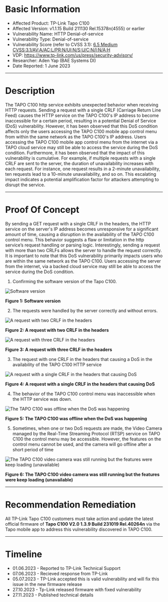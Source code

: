 # Basic Information
- Affected Product: TP-Link Tapo C100
- Affected Version: v1.1.15 Build 211130 Rel.15378n(4555) or earlier
- Vulnerability Name: HTTP Denial-of-service
- Vulnerability Type: Denial-of-service
- Vulnerability Score (refer to CVSS 3.1):  [6.5 Medium CVSS:3.1/AV:A/AC:L/PR:N/UI:N/S:U/C:N/I:N/A:H](https://www.first.org/cvss/calculator/3.1#CVSS:3.1/AV:A/AC:L/PR:N/UI:N/S:U/C:N/I:N/A:H)
- VDP: https://www.tp-link.com/us/press/security-advisory/
- Researcher: Aden Yap (BAE Systems DI)
- Date Reported: 1 June 2023

------------------------------
# Description
The TAPO C100 http service exhibits unexpected behavior when receiving HTTP requests. Sending a request with a single CRLF (Carriage Return Line Feed) causes the HTTP service on the TAPO C100's IP address to become inaccessible for a certain period, resulting in a potential Denial of Service (DoS) vulnerability. However, it has been observed that this DoS condition affects only the users accessing the TAPO C100 mobile app control menu from within the same network as the TAPO C100's IP address. Users accessing the TAPO C100 mobile app control menu from the internet via a TAPO cloud service may still be able to access the service during the DoS condition.
Furthermore, it has been observed that the impact of this vulnerability is cumulative. For example, if multiple requests with a single CRLF are sent to the server, the duration of unavailability increases with each request. For instance, one request results in a 2-minute unavailability, ten requests lead to a 10-minute unavailability, and so on. This escalating impact indicates a potential amplification factor for attackers attempting to disrupt the service.

-----------------------------
# Proof Of Concept

By sending a GET request with a single CRLF in the headers, the HTTP service on the server's IP address becomes unresponsive for a significant amount of time, causing a disruption in the availability of the TAPO C100 control menu. This behavior suggests a flaw or limitation in the http service’s request handling or parsing logic. Interestingly, sending a request with more than two CRLFs allows the server to handle the request correctly.
It is important to note that this DoS vulnerability primarily impacts users who are within the same network as the TAPO C100. Users accessing the server from the internet, via a backed cloud service may still be able to access the service during the DoS condition.

1.	Confirming the software version of the Tapo C100.

![Software version](img/1.png)

**Figure 1: Software version**

2.	The requests were handled by the server correctly and without errors.

![A request with two CRLF in the headers](img/2.png)

**Figure 2: A request with two CRLF in the headers**

![A request with three CRLF in the headers](img/3.png)

**Figure 3: A request with three CRLF in the headers**

3.	The request with one CRLF in the headers that causing a DoS in the availability of the TAPO C100 HTTP service
   
![A request with a single CRLF in the headers that causing DoS](img/4.png)

**Figure 4: A request with a single CRLF in the headers that causing DoS**

4.	The behavior of the TAPO C100 control menu was inaccessible when the HTTP service was down.

![The TAPO C100 was offline when the DoS was happening](img/5.png)

**Figure 5: The TAPO C100 was offline when the DoS was happening**

5.	Sometimes, when one or two DoS requests are made, the Video Camera managed by the Real-Time Streaming Protocol (RTSP) service on TAPO C100 the control menu may be accessible. However, the features on the control menu cannot be used, and the camera will go offline after a short period of time

![The TAPO C100 video camera was still running but the features were keep loading (unavailable)](img/6.png)

**Figure 6: The TAPO C100 video camera was still running but the features were keep loading (unavailable)**

----------------------------
# Recommendation Remediation

All TP-Link Tapo C100 customers must take action and update the latest official firmware of **Tapo C100 V2.0 1.3.9 Build 231019 Rel.40264n** via the Tapo mobile app to address this vulnerability discovered in TAPO C100.


---------------------------
# Timeline
- 01.06.2023 - Reported to TP-Link Technical Support
- 07.06.2023 - Recieved response from TP-Link
- 05.07.2023 - TP-Link accepted this is valid vulnerability and will fix this issue in the new firmware release
- 27.10.2023 - Tp-Link released firmware with fixed vulnerability
- 27.11.2023 - Published technical details
